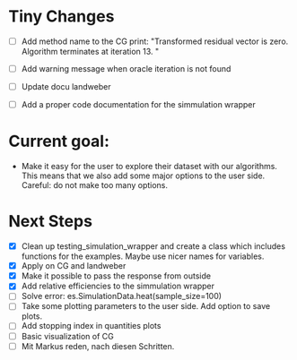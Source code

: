 # Tiny Changes
- [ ] Add method name to the CG print: "Transformed residual vector is zero. Algorithm terminates at iteration 13.
"
- [ ] Add warning message when oracle iteration is not found
- [ ] Update docu landweber
- [ ] Add a proper code documentation for the simmulation wrapper


# Current goal:
- Make it easy for the user to explore their dataset with our algorithms. This means that we also add 
some major options to the user side. Careful: do not make too many options.

# Next Steps
- [x] Clean up testing_simulation_wrapper and create a class which includes functions for the examples. Maybe use nicer names for variables.
- [x] Apply on CG and landweber
- [x] Make it possible to pass the response from outside
- [x] Add relative efficiencies to the simmulation wrapper
- [ ] Solve error: es.SimulationData.heat(sample_size=100)
- [ ] Take some plotting parameters to the user side. Add option to save plots.
- [ ] Add stopping index in quantities plots
- [ ] Basic visualization of CG
- [ ] Mit Markus reden, nach diesen Schritten. 
